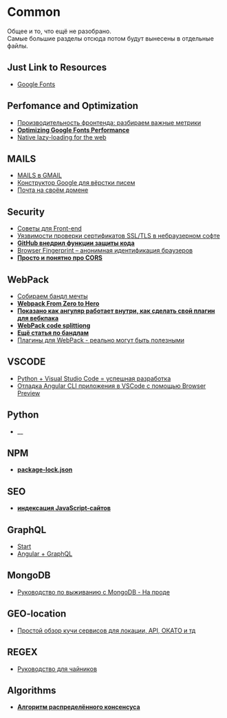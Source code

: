 # Common
Общее и то, что ещё не разобрано.  
Самые большие разделы отсюда потом будут вынесены в отдельные файлы.

## Just Link to Resources
- [Google Fonts](https://fonts.google.com/)


## Perfomance and Optimization  
- [Производительность фронтенда: разбираем важные метрики](https://habr.com/ru/company/mailru/blog/454920/)
- [**Optimizing Google Fonts Performance**](https://www.smashingmagazine.com/2019/06/optimizing-google-fonts-performance/)
- [Native lazy-loading for the web](https://web.dev/native-lazy-loading)


## MAILS  
- [MAILS в GMAIL](https://developers.google.com/gmail/design/css) 
- [Конструктор Google для вёрстки писем](https://designmodo.com/amp-emails/)
- [Почта на своём домене](https://pro-wordpress.ru/servisy-i-programmy/pochta-so-svoim-domenom-yandeks-i-gmail.php)

## Security  
- [Советы для Front-end](https://habr.com/ru/post/445932/)
- [Уязвимости проверки сертификатов SSL/TLS в небраузерном софте](https://habr.com/ru/post/454856/)
- [**GitHub внедрил функции защиты кода**](https://infostart.ru/journal/news/tekhnologii/github-vnedril-novye-funktsii-zashchity-koda-razrabotchikov_1069880/)
- [Browser Fingerprint – анонимная идентификация браузеров](https://habr.com/ru/company/oleg-bunin/blog/321294/)
- [**Просто и понятно про CORS**](https://webdevblog.ru/chto-takoe-cors/)


## WebPack  
- [Собираем бандл мечты](https://habr.com/ru/company/oleg-bunin/blog/433324/)
- [**Webpack From Zero to Hero**](https://tech.olx.com/webpack-from-zero-to-hero-cf1b77b852c9)
- [**Показано как ангуляр работает внутри, как сделать свой плагин для вебкпака**](https://blog.angularindepth.com/having-fun-with-angular-and-typescript-transformers-2c2296845c56)
- [**WebPack code splittiong**](https://ultimatecourses.com/blog/lazy-loading-angular-code-splitting-webpack)
- [**Ещё статья по бандлам**](https://medium.com/@adamrackis/vendor-and-code-splitting-in-webpack-2-6376358f1923)
- [Плагины для WebPack - реально могут быть полезными](https://habr.com/ru/company/constanta/blog/461105/)


## VSCODE  
- [Python + Visual Studio Code = успешная разработка](https://proglib.io/p/python-vscode/)
- [Отладка Angular CLI приложения в VSCode с помощью Browser Preview](https://habr.com/ru/company/iponweb/blog/443574/)


## Python 
- __


## NPM
- [**package-lock.json**](https://hackernoon.com/do-i-really-need-package-lock-json-file-321ce29e7d2c)


## SEO
- [**индексация JavaScript-сайтов**](https://vc.ru/seo/69857-seo-test-indeksaciya-javascript-saytov)


## GraphQL  
- [Start](https://levelup.gitconnected.com/getting-started-with-graphql-its-pretty-easy-3ea803426298)
- [Angular + GraphQL](https://blog.angularindepth.com/configuring-a-angular-cli-project-with-graphql-37217f66d419)


## MongoDB
- [Руководство по выживанию с MongoDB - На проде](https://habr.com/ru/company/oleg-bunin/blog/454748/)

## GEO-location
- [Простой обзор кучи сервисов для локации, API, ОКАТО и тд](https://habr.com/ru/post/462011/)

## REGEX
- [Руководство для чайников](https://github.com/ziishaned/learn-regex/blob/master/translations/README-ru.md)


## Algorithms
- [**Алгоритм распределённого консенсуса**](https://habr.com/ru/company/dodopizzaio/blog/469999/)